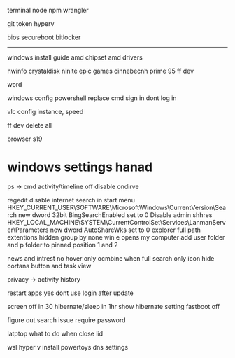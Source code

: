terminal
node
npm
wrangler

git token
hyperv


bios
secureboot
bitlocker

-----------------------------------
windows install guide
amd chipset
amd drivers

hwinfo
crystaldisk
ninite
epic games
cinnebecnh
prime 95
ff dev

word

windows config
	powershell replace cmd
	sign in dont log in

vlc config
	instance, speed

ff dev
	delete all

browser 
	s19


# windows settings hanad
ps -> cmd
activity/timeline off
disable ondirve

regedit
disable internet search in start menu
HKEY_CURRENT_USER\SOFTWARE\Microsoft\Windows\CurrentVersion\Search
new dword 32bit BingSearchEnabled set to 0
Disable admin shhres
HKEY_LOCAL_MACHINE\SYSTEM\CurrentControlSet\Services\LanmanServer\Parameters
new dword AutoShareWks set to 0
explorer
	full path
	extentions
	hidden
	group by none
win e opens my computer
add user folder and p folder to pinned position 1 and 2

news and intrest no hover
only ocmbine when full
search only icon
hide cortana button and task view

privacy -> activity history

restart apps yes
dont use login after update

screen off in 30
hibernate/sleep in 1hr
show hibernate setting
fastboot off

figure out search issue
require password

latptop
what to do when close lid


wsl
hyper v
install powertoys
dns settings




	